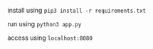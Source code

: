 install using `pip3 install -r requirements.txt`

run using `python3 app.py`

access using `localhost:8080` 